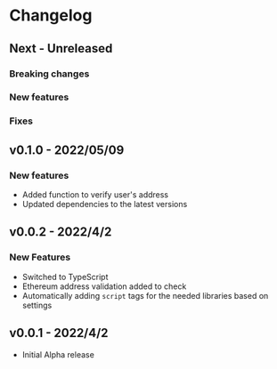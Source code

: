# Changelog

## Next - Unreleased

### Breaking changes

### New features

### Fixes

## v0.1.0 - 2022/05/09

### New features

* Added function to verify user's address
* Updated dependencies to the latest versions

## v0.0.2 - 2022/4/2

### New Features

* Switched to TypeScript
* Ethereum address validation added to check
* Automatically adding `script` tags for the needed libraries based on settings

## v0.0.1 - 2022/4/2

* Initial Alpha release

